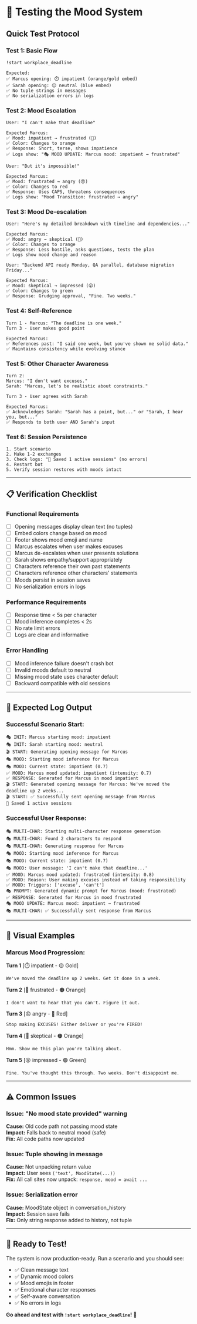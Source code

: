 # 🧪 Testing the Mood System

## Quick Test Protocol

### Test 1: Basic Flow
```
!start workplace_deadline

Expected:
✅ Marcus opening: ⏱️ impatient (orange/gold embed)
✅ Sarah opening: 😐 neutral (blue embed)
✅ No tuple strings in messages
✅ No serialization errors in logs
```

### Test 2: Mood Escalation
```
User: "I can't make that deadline"

Expected Marcus:
✅ Mood: impatient → frustrated (😤)
✅ Color: Changes to orange
✅ Response: Short, terse, shows impatience
✅ Logs show: "🎭 MOOD UPDATE: Marcus mood: impatient → frustrated"

User: "But it's impossible!"

Expected Marcus:
✅ Mood: frustrated → angry (😠)
✅ Color: Changes to red
✅ Response: Uses CAPS, threatens consequences
✅ Logs show: "Mood Transition: frustrated → angry"
```

### Test 3: Mood De-escalation
```
User: "Here's my detailed breakdown with timeline and dependencies..."

Expected Marcus:
✅ Mood: angry → skeptical (🤨)
✅ Color: Changes to orange
✅ Response: Less hostile, asks questions, tests the plan
✅ Logs show mood change and reason

User: "Backend API ready Monday, QA parallel, database migration Friday..."

Expected Marcus:
✅ Mood: skeptical → impressed (😮)
✅ Color: Changes to green
✅ Response: Grudging approval, "Fine. Two weeks."
```

### Test 4: Self-Reference
```
Turn 1 - Marcus: "The deadline is one week."
Turn 3 - User makes good point

Expected Marcus:
✅ References past: "I said one week, but you've shown me solid data."
✅ Maintains consistency while evolving stance
```

### Test 5: Other Character Awareness
```
Turn 2:
Marcus: "I don't want excuses."
Sarah: "Marcus, let's be realistic about constraints."

Turn 3 - User agrees with Sarah

Expected Marcus:
✅ Acknowledges Sarah: "Sarah has a point, but..." or "Sarah, I hear you, but..."
✅ Responds to both user AND Sarah's input
```

### Test 6: Session Persistence
```
1. Start scenario
2. Make 1-2 exchanges
3. Check logs: "💾 Saved 1 active sessions" (no errors)
4. Restart bot
5. Verify session restores with moods intact
```

---

## 📋 Verification Checklist

### Functional Requirements
- [ ] Opening messages display clean text (no tuples)
- [ ] Embed colors change based on mood
- [ ] Footer shows mood emoji and name
- [ ] Marcus escalates when user makes excuses
- [ ] Marcus de-escalates when user presents solutions
- [ ] Sarah shows empathy/support appropriately
- [ ] Characters reference their own past statements
- [ ] Characters reference other characters' statements
- [ ] Moods persist in session saves
- [ ] No serialization errors in logs

### Performance Requirements
- [ ] Response time < 5s per character
- [ ] Mood inference completes < 2s
- [ ] No rate limit errors
- [ ] Logs are clear and informative

### Error Handling
- [ ] Mood inference failure doesn't crash bot
- [ ] Invalid moods default to neutral
- [ ] Missing mood state uses character default
- [ ] Backward compatible with old sessions

---

## 🎯 Expected Log Output

### Successful Scenario Start:
```
🎭 INIT: Marcus starting mood: impatient
🎭 INIT: Sarah starting mood: neutral
🎬 START: Generating opening message for Marcus
🎭 MOOD: Starting mood inference for Marcus
🎭 MOOD: Current state: impatient (0.7)
✅ MOOD: Marcus mood updated: impatient (intensity: 0.7)
✅ RESPONSE: Generated for Marcus in mood impatient
🎬 START: Generated opening message for Marcus: We've moved the deadline up 2 weeks...
🎬 START: ✅ Successfully sent opening message from Marcus
💾 Saved 1 active sessions
```

### Successful User Response:
```
🎭 MULTI-CHAR: Starting multi-character response generation
🎭 MULTI-CHAR: Found 2 characters to respond
🎭 MULTI-CHAR: Generating response for Marcus
🎭 MOOD: Starting mood inference for Marcus
🎭 MOOD: Current state: impatient (0.7)
🎭 MOOD: User message: 'I can't make that deadline...'
✅ MOOD: Marcus mood updated: frustrated (intensity: 0.8)
✅ MOOD: Reason: User making excuses instead of taking responsibility
✅ MOOD: Triggers: ['excuse', 'can't']
🎭 PROMPT: Generated dynamic prompt for Marcus (mood: frustrated)
✅ RESPONSE: Generated for Marcus in mood frustrated
🎭 MOOD UPDATE: Marcus mood: impatient → frustrated
🎭 MULTI-CHAR: ✅ Successfully sent response from Marcus
```

---

## 🎨 Visual Examples

### Marcus Mood Progression:

**Turn 1** [⏱️ impatient - 🟡 Gold]
```
We've moved the deadline up 2 weeks. Get it done in a week.
```

**Turn 2** [😤 frustrated - 🟠 Orange]
```
I don't want to hear that you can't. Figure it out.
```

**Turn 3** [😠 angry - 🔴 Red]
```
Stop making EXCUSES! Either deliver or you're FIRED!
```

**Turn 4** [🤨 skeptical - 🟠 Orange]
```
Hmm. Show me this plan you're talking about.
```

**Turn 5** [😮 impressed - 🟢 Green]
```
Fine. You've thought this through. Two weeks. Don't disappoint me.
```

---

## ⚠️ Common Issues

### Issue: "No mood state provided" warning
**Cause:** Old code path not passing mood state  
**Impact:** Falls back to neutral mood (safe)  
**Fix:** All code paths now updated

### Issue: Tuple showing in message
**Cause:** Not unpacking return value  
**Impact:** User sees `('text', MoodState(...))`  
**Fix:** All call sites now unpack: `response, mood = await ...`

### Issue: Serialization error
**Cause:** MoodState object in conversation_history  
**Impact:** Session save fails  
**Fix:** Only string response added to history, not tuple

---

## 🚀 Ready to Test!

The system is now production-ready. Run a scenario and you should see:
- ✅ Clean message text
- ✅ Dynamic mood colors
- ✅ Mood emojis in footer
- ✅ Emotional character responses
- ✅ Self-aware conversation
- ✅ No errors in logs

**Go ahead and test with `!start workplace_deadline`!** 🎉

